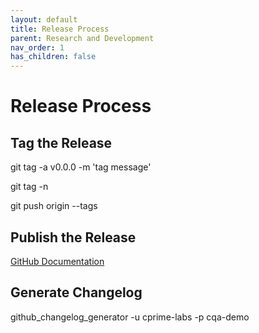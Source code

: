 ```yaml
---
layout: default
title: Release Process
parent: Research and Development
nav_order: 1
has_children: false
---
```


# Release Process

## Tag the Release


git tag -a v0.0.0 -m 'tag message'

git tag -n

git push origin --tags

## Publish the Release

[GitHub Documentation](https://docs.github.com/en/repositories/releasing-projects-on-github/managing-releases-in-a-repository)

## Generate Changelog

github_changelog_generator -u cprime-labs -p cqa-demo
